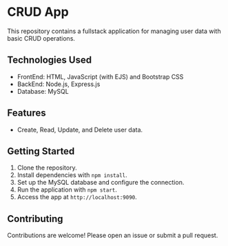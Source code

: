 # CRUD App

This repository contains a fullstack application for managing user data with basic CRUD operations.

## Technologies Used

- FrontEnd: HTML, JavaScript (with EJS) and Bootstrap CSS
- BackEnd: Node.js, Express.js
- Database: MySQL

## Features

- Create, Read, Update, and Delete user data.

## Getting Started

1. Clone the repository.
2. Install dependencies with `npm install`.
3. Set up the MySQL database and configure the connection.
4. Run the application with `npm start`.
5. Access the app at `http://localhost:9090`.

## Contributing

Contributions are welcome! Please open an issue or submit a pull request.
